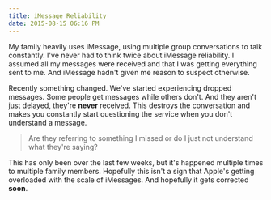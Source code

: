 ```yaml
---
title: iMessage Reliability
date: 2015-08-15 06:16 PM
---
```


My family heavily uses iMessage, using multiple group conversations to talk constantly. I've never had to think twice about iMessage reliability. I assumed all my messages were received and that I was getting everything sent to me. And iMessage hadn't given me reason to suspect otherwise.

Recently something changed. We've started experiencing dropped messages. Some people get messages while others don't. And they aren't just delayed, they're **never** received. This destroys the conversation and makes you constantly start questioning the service when you don't understand a message.

> Are they referring to something I missed or do I just not understand what they're saying?

This has only been over the last few weeks, but it's happened multiple times to multiple family members. Hopefully this isn't a sign that Apple's getting overloaded with the scale of iMessages. And hopefully it gets corrected **soon**.